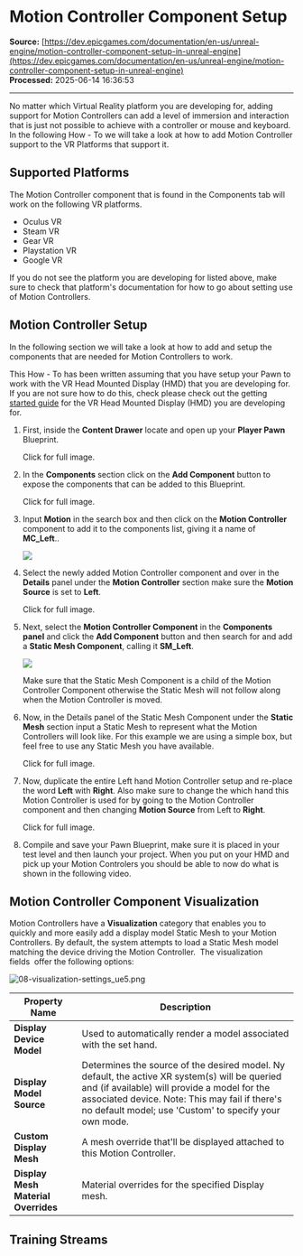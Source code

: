 # Motion Controller Component Setup

**Source:** [https://dev.epicgames.com/documentation/en-us/unreal-engine/motion-controller-component-setup-in-unreal-engine](https://dev.epicgames.com/documentation/en-us/unreal-engine/motion-controller-component-setup-in-unreal-engine)  
**Processed:** 2025-06-14 16:36:53

---

No matter which Virtual Reality platform you are developing for, adding support for Motion Controllers can add a level of immersion and interaction that is just not possible to achieve with a controller or mouse and keyboard. In the following How - To we will take a look at how to add Motion Controller support to the VR Platforms that support it.

## Supported Platforms

The Motion Controller component that is found in the Components tab will work on the following VR platforms.

-   Oculus VR
-   Steam VR
-   Gear VR
-   Playstation VR
-   Google VR

If you do not see the platform you are developing for listed above, make sure to check that platform's documentation for how to go about setting use of Motion Controllers.

## Motion Controller Setup

In the following section we will take a look at how to add and setup the components that are needed for Motion Controllers to work.

This How - To has been written assuming that you have setup your Pawn to work with the VR Head Mounted Display (HMD) that you are developing for. If you are not sure how to do this, check please check out the getting [started guide](/documentation/en-us/unreal-engine/developing-for-xr-experiences-in-unreal-engine) for the VR Head Mounted Display (HMD) you are developing for.

1.  First, inside the **Content Drawer** locate and open up your **Player Pawn** Blueprint.
    
    Click for full image.
    
2.  In the **Components** section click on the **Add Component** button to expose the components that can be added to this Blueprint.
    
    Click for full image.
    
3.  Input **Motion** in the search box and then click on the **Motion Controller** component to add it to the components list, giving it a name of **MC\_Left**..
    
    ![](https://d1iv7db44yhgxn.cloudfront.net/documentation/images/3db95fa5-8eb3-475b-b2da-bb4e066c6d27/03-motion-controller_ue5.png)
4.  Select the newly added Motion Controller component and over in the **Details** panel under the **Motion Controller** section make sure the **Motion Source** is set to **Left**.
    
    Click for full image.
    
5.  Next, select the **Motion Controller Component** in the **Components panel** and click the **Add Component** button and then search for and add a **Static Mesh Component**, calling it **SM\_Left**.
    
    ![](https://d1iv7db44yhgxn.cloudfront.net/documentation/images/126572b1-2b0f-4f78-ba5b-2f2a2b4a3f5d/05-sm-left_ue5.png)
    
    Make sure that the Static Mesh Component is a child of the Motion Controller Component otherwise the Static Mesh will not follow along when the Motion Controller is moved.
    
6.  Now, in the Details panel of the Static Mesh Component under the **Static Mesh** section input a Static Mesh to represent what the Motion Controllers will look like. For this example we are using a simple box, but feel free to use any Static Mesh you have available.
    
    Click for full image.
    
7.  Now, duplicate the entire Left hand Motion Controller setup and re-place the word **Left** with **Right**. Also make sure to change the which hand this Motion Controller is used for by going to the Motion Controller component and then changing **Motion Source** from Left to **Right**.
    
    Click for full image.
    
8.  Compile and save your Pawn Blueprint, make sure it is placed in your test level and then launch your project. When you put on your HMD and pick up your Motion Controlers you should be able to now do what is shown in the following video.
    

## Motion Controller Component Visualization

Motion Controllers have a **Visualization** category that enables you to quickly and more easily add a display model Static Mesh to your Motion Controllers. By default, the system attempts to load a Static Mesh model matching the device driving the Motion Controller.  The visualization fields  offer the following options: 

![](https://d1iv7db44yhgxn.cloudfront.net/documentation/images/10b5a0f7-7a3b-4602-82d2-387934e590f2/08-visualization-settings_ue5.png "08-visualization-settings_ue5.png")

| Property Name | Description |
| --- | --- |
| **Display Device Model** | Used to automatically render a model associated with the set hand. |
| **Display Model Source** | Determines the source of the desired model. Ny default, the active XR system(s) will be queried and (if available) will provide a model for the associated device. Note: This may fail if there's no default model; use 'Custom' to specify your own mode. |
| **Custom Display Mesh** | A mesh override that'll be displayed attached to this Motion Controller. |
| **Display Mesh Material Overrides** | Material overrides for the specified Display mesh. |

## Training Streams